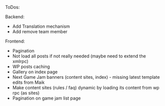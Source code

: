 ToDos:

Backend:

* Add Translation mechanism
* Add remove team member

Frontend:

* Pagination
* Not load all posts if not really needed (maybe need to extend the xmlrpc)
* WP posts caching
* Gallery on index page
* Next Game Jam banners (content sites, index) - missing latest template edits from Maik
* Make content sites (rules / faq) dynamic by loading its content from wp rpc (as sites)
* Pagination on game jam list page
